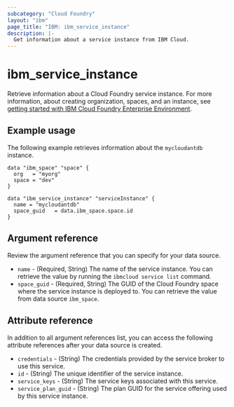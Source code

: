 ```yaml
---
subcategory: "Cloud Foundry"
layout: "ibm"
page_title: "IBM: ibm_service_instance"
description: |-
  Get information about a service instance from IBM Cloud.
---
```


# ibm_service_instance

Retrieve information about a Cloud Foundry service instance. For more information, about creating organization, spaces, and an instance, see [getting started with IBM Cloud Foundry Enterprise Environment](https://cloud.ibm.com/docs/cloud-foundry?topic=cloud-foundry-getting-started).


## Example usage
The following example retrieves information about the `mycloudantdb` instance. 


```
data "ibm_space" "space" {
  org   = "myorg"
  space = "dev"
}

data "ibm_service_instance" "serviceInstance" {
  name = "mycloudantdb"
  space_guid   = data.ibm_space.space.id
}
```

## Argument reference
Review the argument reference that you can specify for your data source. 

- `name` - (Required, String) The name of the service instance. You can retrieve the value by running the `ibmcloud service list` command.
- `space_guid` - (Required, String) The GUID of the Cloud Foundry space where the service instance is deployed to. You can retrieve the value from data source `ibm_space`.


## Attribute reference
In addition to all argument references list, you can access the following attribute references after your data source is created.

- `credentials` - (String) The credentials provided by the service broker to use this service.
- `id` - (String) The unique identifier of the service instance.
- `service_keys` - (String) The service keys associated with this service.
- `service_plan_guid` - (String) The plan GUID for the service offering used by this service instance.


